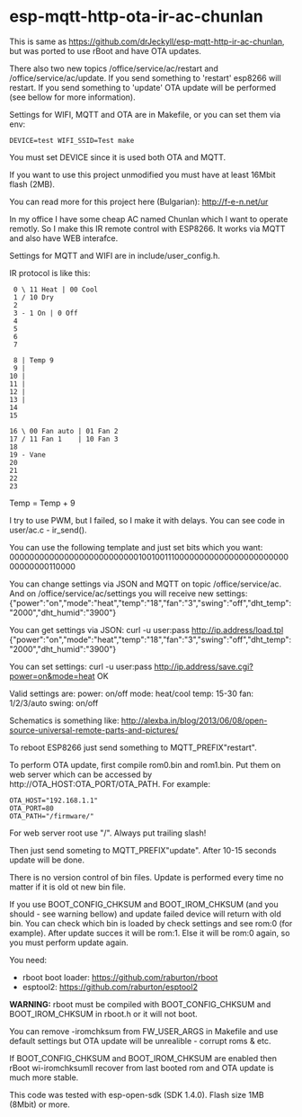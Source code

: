 # esp-mqtt-http-ota-ir-ac-chunlan

This is same as https://github.com/drJeckyll/esp-mqtt-http-ir-ac-chunlan, but was ported to use rBoot and have OTA updates.

There also two new topics /office/service/ac/restart and /office/service/ac/update. If you send something to 'restart' esp8266 will restart. If you send something to 'update' OTA update will be performed (see bellow for more information).

Settings for WIFI, MQTT and OTA are in Makefile, or you can set them via env:

```DEVICE=test WIFI_SSID=Test make```

You must set DEVICE since it is used both OTA and MQTT.

If you want to use this project unmodified you must have at least 16Mbit flash (2MB).


You can read more for this project here (Bulgarian): http://f-e-n.net/ur

In my office I have some cheap AC named Chunlan which I want to operate remotly. So I make this IR remote control with ESP8266. It works via MQTT and also have WEB interafce.

Settings for MQTT and WIFI are in include/user_config.h.

IR protocol is like this:
```
 0 \ 11 Heat | 00 Cool
 1 / 10 Dry
 2
 3 - 1 On | 0 Off
 4
 5
 6
 7

 8 | Temp 9
 9 |
10 |
11 |
12 |
13 |
14
15

16 \ 00 Fan auto | 01 Fan 2
17 / 11 Fan 1    | 10 Fan 3
18
19 - Vane
20
21
22
23
```

Temp = Temp + 9

I try to use PWM, but I failed, so I make it with delays. You can see code in user/ac.c - ir_send().

You can use the following template and just set bits which you want:
000000000000000000000000001001001110000000000000000000000000000000110000

You can change settings via JSON and MQTT on topic /office/service/ac. And on /office/service/ac/settings you will receive new settings:
{"power":"on","mode":"heat","temp":"18","fan":"3","swing":"off","dht_temp":"2000","dht_humid":"3900"}

You can get settings via JSON:
curl -u user:pass http://ip.address/load.tpl
{"power":"on","mode":"heat","temp":"18","fan":"3","swing":"off","dht_temp":"2000","dht_humid":"3900"}

You can set settings:
curl -u user:pass http://ip.address/save.cgi?power=on&mode=heat
OK

Valid settings are:
power: on/off
mode: heat/cool
temp: 15-30
fan: 1/2/3/auto
swing: on/off

Schematics is something like: http://alexba.in/blog/2013/06/08/open-source-universal-remote-parts-and-pictures/

To reboot ESP8266 just send something to MQTT_PREFIX"restart".

To perform OTA update, first compile rom0.bin and rom1.bin. Put them on web server which can be accessed by http://OTA_HOST:OTA_PORT/OTA_PATH. For example:
```
OTA_HOST="192.168.1.1"
OTA_PORT=80
OTA_PATH="/firmware/"
```
For web server root use "/". Always put trailing slash!

Then just send someting to MQTT_PREFIX"update". After 10-15 seconds update will be done. 

There is no version control of bin files. Update is performed every time no matter if it is old ot new bin file.

If you use BOOT_CONFIG_CHKSUM and BOOT_IROM_CHKSUM (and you should - see warning bellow) and update failed device will return with old bin. You can check which bin is loaded by check settings and see rom:0 (for example). After update succes it will be rom:1. Else it will be rom:0 again, so you must perform update again.

You need:
* rboot boot loader: https://github.com/raburton/rboot
* esptool2: https://github.com/raburton/esptool2

**WARNING:** rboot must be compiled with BOOT_CONFIG_CHKSUM and BOOT_IROM_CHKSUM in rboot.h or it will not boot.

You can remove -iromchksum from FW_USER_ARGS in Makefile and use default settings but OTA update will be unrealible - corrupt roms & etc.

If BOOT_CONFIG_CHKSUM and BOOT_IROM_CHKSUM are enabled then rBoot wi-iromchksumll recover from last booted rom and OTA update is much more stable.

This code was tested with esp-open-sdk (SDK 1.4.0). Flash size 1MB (8Mbit) or more.

